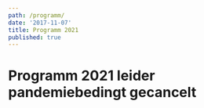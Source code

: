 ```yaml
---
path: /programm/
date: '2017-11-07'
title: Programm 2021
published: true
---
```


# Programm 2021 leider pandemiebedingt gecancelt

  
